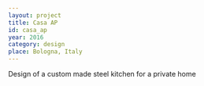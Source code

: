 ```yaml
---
layout: project
title: Casa AP
id: casa_ap
year: 2016
category: design
place: Bologna, Italy
---
```


Design of a custom made steel kitchen for a private home
